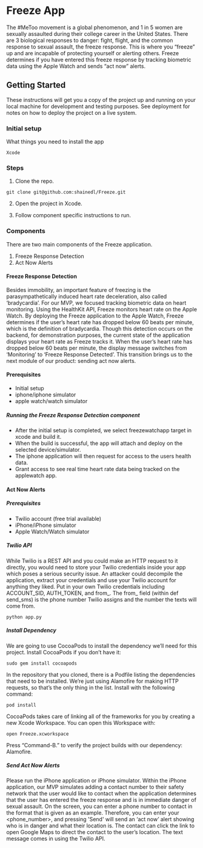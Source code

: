 # Freeze App

The #MeToo movement is a global phenomenon, and 1 in 5 women are sexually assaulted during their college career in the United States. There are 3 biological responses to danger: fight, flight, and the common response to sexual assault, the freeze response. This is where you “freeze” up and are incapable of protecting yourself or alerting others. Freeze determines if you have entered this freeze response by tracking biometric data using the Apple Watch and sends “act now” alerts.

## Getting Started

These instructions will get you a copy of the project up and running on your local machine for development and testing purposes. See deployment for notes on how to deploy the project on a live system.

### Initial setup

What things you need to install the app

```
Xcode
```
### Steps
1. Clone the repo.
```
git clone git@github.com:shainedl/Freeze.git
```
2. Open the project in Xcode.

3. Follow component specific instructions to run.

### Components
There are two main components of the Freeze application.
1. Freeze Response Detection
2. Act Now Alerts

#### Freeze Response Detection

Besides immobility, an important feature of freezing is the parasympathetically induced heart rate deceleration, also called ‘bradycardia’. For our MVP, we focused tracking biometric data on heart monitoring. Using the HealthKit API, Freeze monitors heart rate on the Apple Watch. By deploying the Freeze application to the Apple Watch, Freeze determines if the user’s heart rate has dropped below 60 beats per minute, which is the definition of bradycardia. Though this detection occurs on the backend, for demonstration purposes, the current state of the application displays your heart rate as Freeze tracks it. When the user’s heart rate has dropped below 60 beats per minute, the display message switches from ‘Monitoring’ to ‘Freeze Response Detected’. This transition brings us to the next module of our product: sending act now alerts.

#### Prerequisites
- Initial setup
- iphone/iphone simulator
- apple watch/watch simulator  


##### Running the Freeze Response Detection component

- After the initial setup is completed, we select freezewatchapp target in xcode and build it.
- When the build is successful, the app will attach and deploy on the selected device/simulator.
- The iphone application will then request for access to the users health data.
- Grant access to see real time heart rate data being tracked on the applewatch app.  


#### Act Now Alerts

##### Prerequisites
- Twilio account (free trial available)
- iPhone/iPhone simulator
- Apple Watch/Watch simulator  


##### Twilio API
While Twilio is a REST API and you could make an HTTP request to it directly, you would need to store your Twilio credentials inside your app which poses a serious security issue. An attacker could decompile the application, extract your credentials and use your Twilio account for anything they liked. Put in your own Twilio credentials including ACCOUNT_SID,  AUTH_TOKEN, and from_. The from_ field (within def send_sms) is the phone number Twilio assigns and the number the texts will come from. 

```
python app.py
```


##### Install Dependency
We are going to use CocoaPods to install the dependency we’ll need for this project. Install CocoaPods if you don’t have it:
```
sudo gem install cocoapods
```

In the repository that you cloned, there is a Podfile listing the dependencies that need to be installed. We’re just using Alamofire for making HTTP requests, so that’s the only thing in the list. Install with the following command:

```
pod install
```

CocoaPods takes care of linking all of the frameworks for you by creating a new Xcode Workspace. You can open this Workspace with: 

```
open Freeze.xcworkspace
```

Press “Command-B.” to verify the project builds with our dependency: Alamofire.

##### Send Act Now Alerts
Please run the iPhone application or iPhone simulator. Within the iPhone application, our MVP simulates adding a contact number to their safety network that the user would like to contact when the application determines that the user has entered the freeze response and is in immediate danger of sexual assault. On the screen, you can enter a phone number to contact in the format that is given as an example. Therefore, you can enter your <phone_number>, and pressing 'Send' will send an ‘act now’ alert showing who is in danger and what their location is. The contact can click the link to open Google Maps to direct the contact to the user’s location. The text message comes in using the Twilio API.
